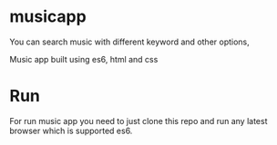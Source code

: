 # musicapp

You can search music with different keyword and other options,

Music app built using es6, html and css 

# Run
For run music app you need to just clone this repo and run any latest browser which is supported es6.


